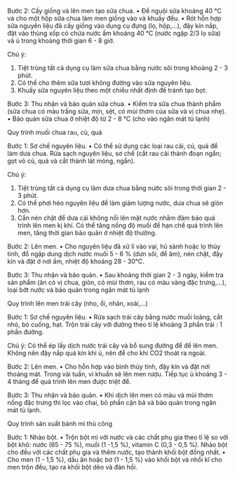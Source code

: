 Bước 2: Cấy giống và lên men tạo sữa chua.
• Để nguội sữa khoảng 40 °C và cho một hộp sữa chua làm men giống vào và khuấy đều.
• Rót hỗn hợp sữa nguyên liệu đã cấy giống vào dụng cụ đựng (lọ, hộp,...), đậy kín nắp, đặt vào thùng xốp có chứa nước ấm khoảng 40 °C (nước ngập 2/3 lọ sữa) và ủ trong khoảng thời gian 6 - 8 giờ.

Chú ý:
1. Tiệt trùng tất cả dụng cụ làm sữa chua bằng nước sôi trong khoảng 2 - 3 phút.
2. Có thể cho thêm sữa tươi không đường vào sữa nguyên liệu.
3. Khuấy sữa nguyên liệu theo một chiều nhất định để tránh tạo bọt.

Bước 3: Thu nhận và bảo quản sữa chua.
• Kiểm tra sữa chua thành phẩm (sữa chua có màu trắng sữa, mịn, sệt, có mùi thơm của sữa và vị chua nhẹ).
• Bảo quản sữa chua ở nhiệt độ từ 2 - 8 °C (cho vào ngăn mát tủ lạnh)

Quy trình muối chua rau, củ, quả

Bước 1: Sơ chế nguyên liệu.
• Có thể sử dụng các loại rau cải, củ, quả để làm dưa chua. Rửa sạch nguyên liệu, sơ chế (cắt rau cải thành đoạn ngắn; gọt vỏ củ, quả và cắt thành lát mỏng, ngắn).

Chú ý:
1. Tiệt trùng tất cả dụng cụ làm dưa chua bằng nước sôi trong thời gian 2 - 3 phút.
2. Có thể phơi héo nguyên liệu để làm giảm lượng nước, dưa chua sẽ giòn hơn.
3. Cần nén chặt để dưa cải không nổi lên mặt nước nhằm đảm bảo quá trình lên men kị khí. Có thể tăng nồng độ muối để hạn chế quá trình lên men, tăng thời gian bảo quản ở nhiệt độ thường.

Bước 2: Lên men.
• Cho nguyên liệu đã xử lí vào vại, hũ sành hoặc lọ thủy tinh, đổ ngập dung dịch nước muối 5 - 6 % (dưn sôi, để âm), nén chặt, đậy kín và đặt ở nơi ấm, nhiệt độ khoảng 28 - 30°C.

Bước 3: Thu nhận và bảo quản.
• Sau khoảng thời gian 2 - 3 ngày, kiểm tra sản phẩm (ăn có vị chua, giòn, có mùi thơm, rau có màu vàng đặc trưng,...), loại bớt nước và bảo quản trong ngăn mát tủ lạnh

Quy trình lên men trái cây (nho, ổi, nhãn, xoài,...)

Bước 1: Sơ chế nguyên liệu.
• Rửa sạch trái cây bằng nước muối loãng, cắt nhỏ, bỏ cuống, hạt. Trộn trái cây với đường theo tỉ lệ khoảng 3 phần trái : 1 phần đường.

Chú ý:
Có thể ép lấy dịch nước trái cây và bổ sung đường để để lên men. Không nên đậy nắp quá kín khi ủ, nên để cho khí CO2 thoát ra ngoài.

Bước 2: Lên men.
• Cho hỗn hợp vào bình thủy tinh, đậy kín và đặt nơi thoáng mát. Trong vài tuần, vi khuẩn sẽ lên men rượu. Tiếp tục ủ khoảng 3 - 4 tháng để quá trình lên men được triệt để.

Bước 3: Thu nhận và bảo quản.
• Khi dịch lên men có màu và mùi thơm nồng đặc trưng thì lọc vào chai, bỏ phần cặn bã và bảo quản trong ngăn mát tủ lạnh.

Quy trình sản xuất bánh mì thủ công

Bước 1: Nhào bột.
• Trộn bột mì với nước và các chất phụ gia theo tỉ lệ so với bột khô: nước (65 - 75 %), muối (1 -1,5 %), vitamin C (0,3 - 0,5 %). Nhào bột cho đều với các chất phụ gia và thêm nước, tạo thành khối bột đồng nhất.
• Cho men (1 - 1,5 %), dầu ăn hoặc bơ (1 - 1,5 %) vào khối bột và nhồi kĩ cho men trộn đều, tạo ra khối bột dẻo và đàn hồi.